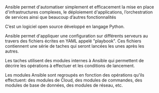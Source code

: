 
Ansible permet d'automatiser simplement et efficacement la mise en place d'infrastructures complexes, le déploiement d'applications, l’orchestration de services ainsi que beaucoup d’autres fonctionnalités

C’est un logiciel open source développé en langage Python. 

Ansible permet d'appliquer une configuration sur différents serveurs au travers des fichiers écrites en YAML appelé "playbook". Ces fichiers contiennent une série de taches qui seront lancées les unes après les autres. 

Les taches utilisent des modules internes à Ansible qui permettent de décrire les opérations à effectuer et les conditions de lancement.

Les modules Ansible sont regroupés en fonction des opérations qu'ils effectuent: des modules de Cloud, des modules de commandes, des modules de base de données, des modules de réseau, etc.
